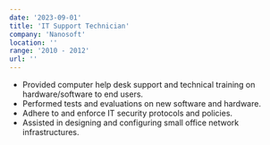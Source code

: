 ```yaml
---
date: '2023-09-01'
title: 'IT Support Technician'
company: 'Nanosoft'
location: ''
range: '2010 - 2012'
url: ''
---
```


- Provided computer help desk support and technical training on hardware/software to end users.
- Performed tests and evaluations on new software and hardware.
- Adhere to and enforce IT security protocols and policies.
- Assisted in designing and configuring small office network infrastructures.
